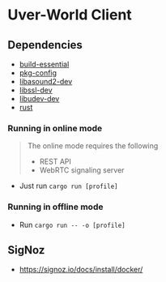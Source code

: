 # Uver-World Client


## Dependencies

- [build-essential](https://packages.debian.org/bookworm/build-essential)
- [pkg-config](https://packages.debian.org/bookworm/pkg-config)
- [libasound2-dev](https://packages.debian.org/bookworm/libasound2-dev)
- [libssl-dev](https://packages.debian.org/bookworm/libssl-dev)
- [libudev-dev](https://packages.debian.org/bookworm/libudev-dev)
- [rust](https://sh.rustup.rs)

### Running in online mode
> The online mode requires the following
> - REST API
> - WebRTC signaling server
- Just run `cargo run [profile]`

### Running in offline mode
- Run `cargo run -- -o [profile]`

## SigNoz
- https://signoz.io/docs/install/docker/